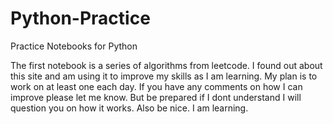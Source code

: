 # Python-Practice
Practice Notebooks for Python

The first notebook is a series of algorithms from leetcode. I found out about this site and am using it to improve my skills as I am learning. My plan is to work on at least one each day. If you have any comments on how I can improve please let me know. But be prepared if I dont understand I will question you on how it works. Also be nice. I am learning.
